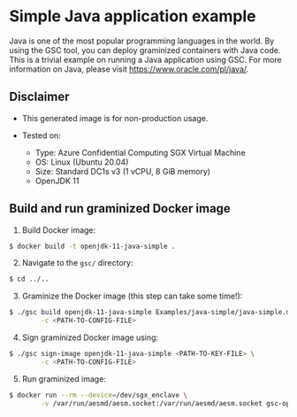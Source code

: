 # Simple Java application example

Java is one of the most popular programming languages in the world. By using the GSC tool, you can
deploy graminized containers with Java code. This is a trivial example on running
a Java application using GSC. For more information on Java, please visit
https://www.oracle.com/pl/java/.

## Disclaimer

* This generated image is for non-production usage.

* Tested on:
  - Type: Azure Confidential Computing SGX Virtual Machine
  - OS: Linux (Ubuntu 20.04)
  - Size: Standard DC1s v3 (1 vCPU, 8 GiB memory)
  - OpenJDK 11

## Build and run graminized Docker image

1. Build Docker image:

```bash
$ docker build -t openjdk-11-java-simple .
```

2. Navigate to the `gsc/` directory:

```bash
$ cd ../..
```

3. Graminize the Docker image (this step can take some time!):

```bash
$ ./gsc build openjdk-11-java-simple Examples/java-simple/java-simple.manifest \
        -c <PATH-TO-CONFIG-FILE>
```

4. Sign graminized Docker image using:

```bash
$ ./gsc sign-image openjdk-11-java-simple <PATH-TO-KEY-FILE> \
        -c <PATH-TO-CONFIG-FILE>
```

5. Run graminized image: 

```bash
$ docker run --rm --device=/dev/sgx_enclave \
        -v /var/run/aesmd/aesm.socket:/var/run/aesmd/aesm.socket gsc-openjdk-11-java-simple
```
